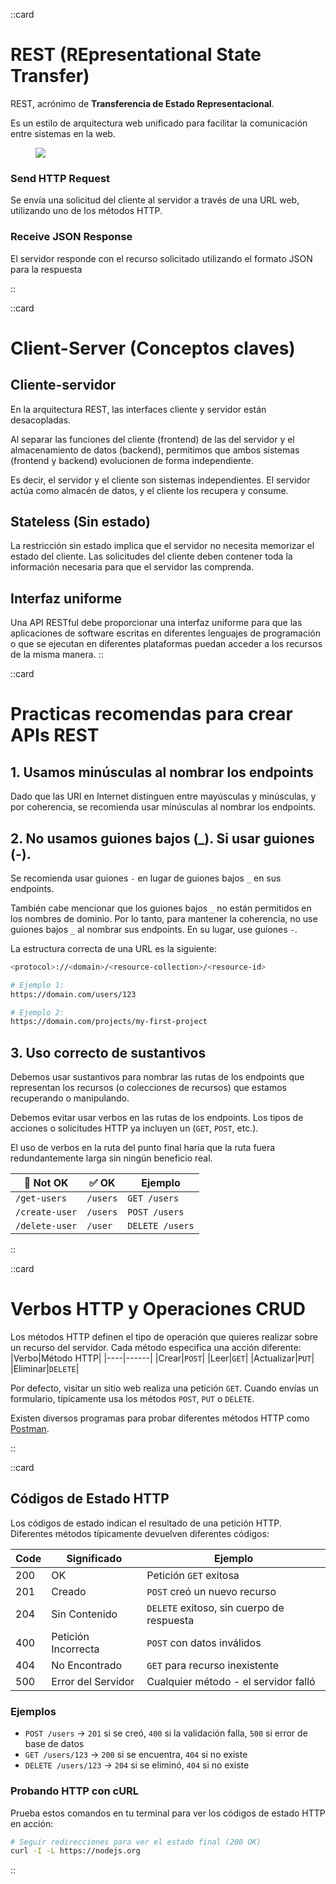 ::card
# REST (REpresentational State Transfer)

REST, acrónimo de **Transferencia de Estado Representacional**. 

Es un estilo de arquitectura web unificado para facilitar la comunicación entre sistemas en la web. 

<figure>
  <img src="/images/lessons/rest-introduction.webp">
</figure>

### Send HTTP Request

Se envía una solicitud del cliente al servidor a través de una URL web, utilizando uno de los métodos HTTP.

### Receive JSON Response

El servidor responde con el recurso solicitado utilizando el formato JSON para la respuesta

::

::card
# Client-Server (Conceptos claves)

## Cliente-servidor

En la arquitectura REST, las interfaces cliente y servidor están desacopladas. 

Al separar las funciones del cliente (frontend) de las del servidor y el almacenamiento de datos (backend), permitimos que ambos sistemas (frontend y backend) evolucionen de forma independiente.

Es decir, el servidor y el cliente son sistemas independientes. El servidor actúa como almacén de datos, y el cliente los recupera y consume.

## Stateless (Sin estado)

La restricción sin estado implica que el servidor no necesita memorizar el estado del cliente. Las solicitudes del cliente deben contener toda la información necesaria para que el servidor las comprenda.

## Interfaz uniforme

Una API RESTful debe proporcionar una interfaz uniforme para que las aplicaciones de software escritas en diferentes lenguajes de programación o que se ejecutan en diferentes plataformas puedan acceder a los recursos de la misma manera.
::

::card
# Practicas recomendas para crear APIs REST

## 1. Usamos minúsculas al nombrar los endpoints

Dado que las URI en Internet distinguen entre mayúsculas y minúsculas, y por coherencia, se recomienda usar minúsculas al nombrar los endpoints.

## 2. No usamos guiones bajos (_). Si usar guiones (-).

Se recomienda usar guiones `-` en lugar de guiones bajos `_` en sus endpoints. 

También cabe mencionar que los guiones bajos `_` no están permitidos en los nombres de dominio. Por lo tanto, para mantener la coherencia, no use guiones bajos `_` al nombrar sus endpoints. En su lugar, use guiones `-`.

La estructura correcta de una URL es la siguiente:

```bash
<protocol>://<domain>/<resource-collection>/<resource-id>

# Ejemplo 1:
https://domain.com/users/123

# Ejemplo 2:
https://domain.com/projects/my-first-project

```

## 3. Uso correcto de sustantivos

Debemos usar sustantivos para nombrar las rutas de los endpoints que representan los recursos (o colecciones de recursos) que estamos recuperando o manipulando. 

Debemos evitar usar verbos en las rutas de los endpoints. Los tipos de acciones o solicitudes HTTP ya incluyen un (`GET`, `POST`, etc.). 

El uso de verbos en la ruta del punto final haría que la ruta fuera redundantemente larga sin ningún beneficio real.

|🚨 Not OK| ✅ OK| Ejemplo
|-|-|-|
|`/get-users`|`/users`|`GET /users`|
|`/create-user`|`/users`|`POST /users`|
|`/delete-user`|`/user`|`DELETE /users`|
::



::card
# Verbos HTTP y Operaciones CRUD
Los métodos HTTP definen el tipo de operación que quieres realizar sobre un recurso del servidor. Cada método especifica una acción diferente:
|Verbo|Método HTTP|
|----|------|
|Crear|`POST`|
|Leer|`GET`|
|Actualizar|`PUT`|
|Eliminar|`DELETE`|

Por defecto, visitar un sitio web realiza una petición `GET`. Cuando envías un formulario, típicamente usa los métodos `POST`, `PUT` o `DELETE`.

Existen diversos programas para probar diferentes métodos HTTP como [Postman](https://postman.com).

::

::card
## Códigos de Estado HTTP
Los códigos de estado indican el resultado de una petición HTTP. Diferentes métodos típicamente devuelven diferentes códigos:

| Code | Significado | Ejemplo |
|------|-------------|---------|
| 200 | OK | Petición `GET` exitosa |
| 201 | Creado | `POST` creó un nuevo recurso |
| 204 | Sin Contenido | `DELETE` exitoso, sin cuerpo de respuesta |
| 400 | Petición Incorrecta | `POST` con datos inválidos |
| 404 | No Encontrado | `GET` para recurso inexistente |
| 500 | Error del Servidor | Cualquier método - el servidor falló |

### Ejemplos
- `POST /users` → `201` si se creó, `400` si la validación falla, `500` si error de base de datos
- `GET /users/123` → `200` si se encuentra, `404` si no existe
- `DELETE /users/123` → `204` si se eliminó, `404` si no existe


### Probando HTTP con cURL

Prueba estos comandos en tu terminal para ver los códigos de estado HTTP en acción:

```bash
# Seguir redirecciones para ver el estado final (200 OK)
curl -I -L https://nodejs.org
```
::
